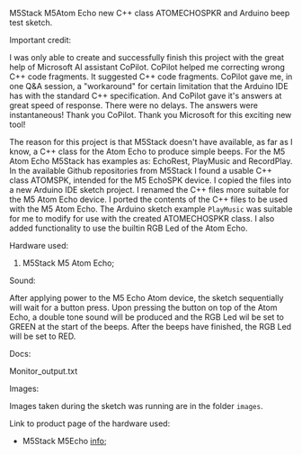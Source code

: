 M5Stack M5Atom Echo new C++ class ATOMECHOSPKR and Arduino beep test sketch.

Important credit:

I was only able to create and successfully finish this project with the great help of Microsoft AI assistant CoPilot.
CoPilot helped me correcting wrong C++ code fragments. It suggested C++ code fragments. CoPilot gave me, in one Q&A session, a "workaround" 
for certain limitation that the Arduino IDE has with the standard C++ specification. And CoPilot gave it's answers at great speed of response.
There were no delays. The answers were instantaneous! Thank you CoPilot. Thank you Microsoft for this exciting new tool!

The reason for this project is that M5Stack doesn't have available, as far as I know, a C++ class for the Atom Echo to produce simple beeps.
For the M5 Atom Echo M5Stack has examples as: EchoRest, PlayMusic and RecordPlay. In the available Github repositories from M5Stack I found a usable C++ class ATOMSPK,
intended for the M5 EchoSPK device.
I copied the files into a new Arduino IDE sketch project. I renamed the C++ files more suitable for the M5 Atom Echo device.
I ported the contents of the C++ files to be used with the M5 Atom Echo. 
The Arduino sketch example ```PlayMusic``` was suitable for me to modify for use with the created ATOMECHOSPKR class.
I also added functionality to use the builtin RGB Led of the Atom Echo. 

Hardware used:

1. M5Stack M5 Atom Echo;


Sound:

After applying power to the M5 Echo Atom device, the sketch sequentially will wait for a button press.
Upon pressing the button on top of the Atom Echo, a double tone sound will be produced and the RGB Led wil be set to GREEN at the start of the beeps. After the beeps have finished, the RGB Led will be set to RED.

Docs:

Monitor_output.txt


Images: 

Images taken during the sketch was running are in the folder ```images```.

Link to product page of the hardware used:

- M5Stack M5Echo [info](https://shop.m5stack.com/products/atom-echo-smart-speaker-dev-kit);
